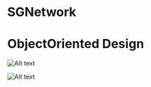 # SGNetwork

# ObjectOriented Design

![Alt text](https://user-images.githubusercontent.com/17770615/51524342-daee6780-1e68-11e9-8a86-cf4151cb5a99.png?raw=true "Main")

![Alt text](https://user-images.githubusercontent.com/17770615/51524372-e17cdf00-1e68-11e9-9cdb-42bee1bd8130.png?raw=true "Title")

